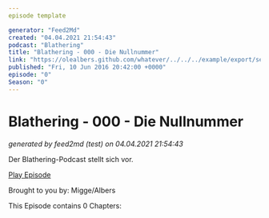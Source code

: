 ```yaml
---
episode template

generator: "Feed2Md"
created: "04.04.2021 21:54:43"
podcast: "Blathering"
title: "Blathering - 000 - Die Nullnummer"
link: "https://olealbers.github.com/whatever/../../../example/export/seasons/1/2016/6/Blathering - 000 - Die Nullnummer.md"
published: "Fri, 10 Jun 2016 20:42:00 +0000"
episode: "0"
Season: "0"
---
```


# Blathering - 000 - Die Nullnummer
_generated by feed2md (test) on 04.04.2021 21:54:43_

Der Blathering-Podcast stellt sich vor.

[Play Episode](https://www.blathering.de/podlove/file/30/s/feed/c/mp3/blathering_000.mp3)

Brought to you by: Migge/Albers

This Episode contains 0 Chapters:



